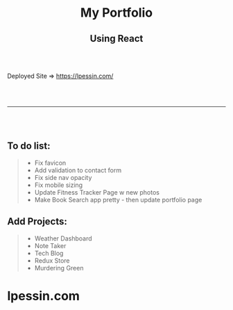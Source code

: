 
<h1 align="center">My Portfolio</h1>
<h2 align="center">Using React</h2>    

<br/><br/>

Deployed Site => https://lpessin.com/

<br/><br/>


***
<br/><br/>

## To do list:  
>* Fix favicon
>* Add validation to contact form
>* Fix side nav opacity
>* Fix mobile sizing
>* Update Fitness Tracker Page w new photos
>* Make Book Search app pretty - then update portfolio page

## Add Projects:
>* Weather Dashboard
>* Note Taker
>* Tech Blog
>* Redux Store
>* Murdering Green

# lpessin.com
